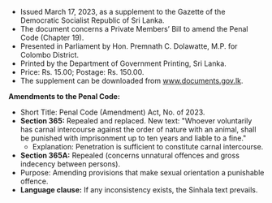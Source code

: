 - Issued March 17, 2023, as a supplement to the Gazette of the Democratic Socialist Republic of Sri Lanka.
- The document concerns a Private Members’ Bill to amend the Penal Code (Chapter 19).
- Presented in Parliament by Hon. Premnath C. Dolawatte, M.P. for Colombo District.
- Printed by the Department of Government Printing, Sri Lanka.
- Price: Rs. 15.00; Postage: Rs. 150.00.
- The supplement can be downloaded from www.documents.gov.lk.

**Amendments to the Penal Code:**
- Short Title: Penal Code (Amendment) Act, No. of 2023.
- **Section 365:** Repealed and replaced. New text: "Whoever voluntarily has carnal intercourse against the order of nature with an animal, shall be punished with imprisonment up to ten years and liable to a fine." 
   - Explanation: Penetration is sufficient to constitute carnal intercourse.
- **Section 365A:** Repealed (concerns unnatural offences and gross indecency between persons).
- Purpose: Amending provisions that make sexual orientation a punishable offence.
- **Language clause:** If any inconsistency exists, the Sinhala text prevails.